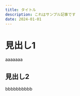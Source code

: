 ```yaml
---
title: タイトル
description: これはサンプル記事です
date: 2024-01-01
---
```


# 見出し1

aaaaaaa

## 見出し2

bbbbbbbbbb

